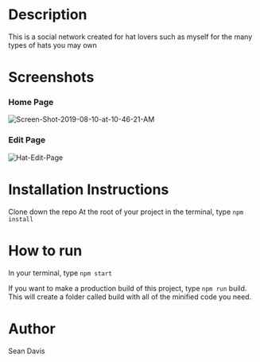 # Description

This is a social network created for hat lovers such as myself for the many types of hats you may own

# Screenshots
### Home Page
<img src="https://i.ibb.co/zWMjRBw/Screen-Shot-2019-08-10-at-10-46-21-AM.png" alt="Screen-Shot-2019-08-10-at-10-46-21-AM" border="0">

### Edit Page
<img src="https://i.ibb.co/7V0BC43/Hat-Edit-Page.png" alt="Hat-Edit-Page" border="0">

# Installation Instructions

Clone down the repo
At the root of your project in the terminal, type `npm install`

# How to run

In your terminal, type `npm start`

If you want to make a production build of this project, type `npm run` build. This will create a folder called build with all of the minified code you need.

# Author

Sean Davis
